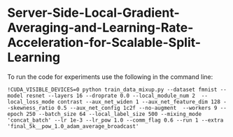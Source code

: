 # Server-Side-Local-Gradient-Averaging-and-Learning-Rate-Acceleration-for-Scalable-Split-Learning

To run the code for experiments use the following in the command line:

```
!CUDA_VISIBLE_DEVICES=0 python train_data_mixup.py --dataset fmnist --model resnet --layers 16 --droprate 0.0 --local_module_num 2  --local_loss_mode contrast --aux_net_widen 1 --aux_net_feature_dim 128 --skewness_ratio 0.5 --aux_net_config 1c2f --no-augment  --workers 9 --epoch 250 --batch_size 64 --local_label_size 500 --mixing_mode 'concat_batch' --lr 1e-3 --lr_pow 1.0 --comm_flag 0.6 --run 1 --extra 'final_5k__pow_1.0_adam_average_broadcast'
```

